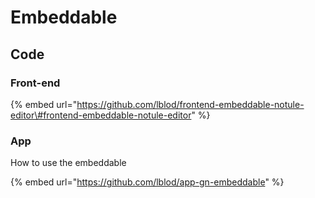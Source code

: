 # Embeddable

## Code

### Front-end

{% embed url="https://github.com/lblod/frontend-embeddable-notule-editor\#frontend-embeddable-notule-editor" %}

### App

How to use the embeddable

{% embed url="https://github.com/lblod/app-gn-embeddable" %}

